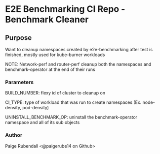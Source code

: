 # E2E Benchmarking CI Repo - Benchmark Cleaner

## Purpose
Want to cleanup namespaces created by e2e-benchmarking after test is finished, mostly used for kube-burner workloads


NOTE: Network-perf and router-perf cleanup both the namespaces and benchmark-operator at the end of their runs
 

### Parameters
BUILD_NUMBER: flexy id of cluster to cleanup on 

CI_TYPE: type of workload that was run to create namespaces (Ex. node-density, pod-density)

UNINSTALL_BENCHMARK_OP: uninstall the benchmark-operator namespace and all of its sub objects 

### Author
Paige Rubendall <@paigerube14 on Github>
